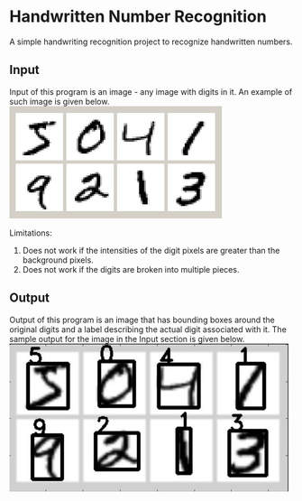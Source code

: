 # Handwritten Number Recognition

A simple handwriting recognition project to recognize handwritten numbers.

## Input

Input of this program is an image - any image with digits in it. An example of such image is given below.
![Problem Loading Image](testImages/ex5.jpg?raw=true "Sample Input")

Limitations:
1. Does not work if the intensities of the digit pixels are greater than the background pixels.
2. Does not work if the digits are broken into multiple pieces.

## Output

Output of this program is an image that has bounding boxes around the original digits and a label describing the actual digit associated with it.
The sample output for the image in the Input section is given below.
![Problem Loading Image](output.jpg?raw=true "Sample Input")
